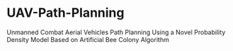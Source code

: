 # UAV-Path-Planning
Unmanned Combat Aerial Vehicles Path Planning Using a Novel Probability Density Model Based on Artificial Bee Colony Algorithm
